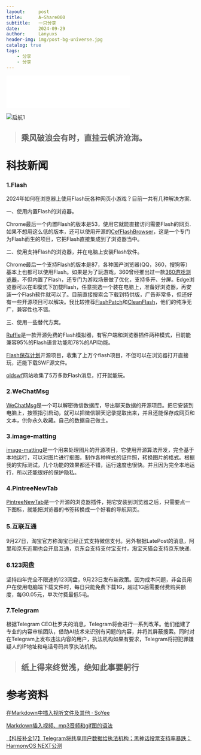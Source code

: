 ```yaml
---
layout:     post
title:      A~Share000
subtitle:   一只分享
date:       2024-09-29
author:     Lanyuxs
header-img: img/post-bg-universe.jpg
catalog: true
tags:
    - 分享
    - 分享
---
```



<iframe frameborder="no" border="0" marginwidth="0" marginheight="0" width=330 height=86 src="//music.163.com/outchain/player?type=2&id=1967431162&auto=0&height=66"></iframe>

![启航1](https://p.ipic.vip/4xlx7q.jpg)

> ## 乘风破浪会有时，直挂云帆济沧海。

# 科技新闻

### 1.Flash

2024年如何在浏览器上使用Flash玩各种网页小游戏？目前一共有几种解决方案.

一、使用内置Flash的浏览器。

Chrome最后一个内置Flash的版本是53，使用它就能直接访问需要Flash的网页.如果不想用这么低的版本，还可以使用开源的[CefFlashBrowser](https://github.com/Mzying2001/CefFlashBrowser)，这是一个专门为Flash而生的项目，它把Flash直接集成到了浏览器当中。

二、使用支持Flash的浏览器，并在电脑上安装Flash软件。

Chrome最后一个支持Flash的版本是87，各种国产浏览器(QQ，360，搜狗等）基本上也都可以使用Flash。如果是为了玩游戏，360曾经推出过一款[360游戏浏览器](https://browser.360.cn/gt/index.html)，不但内置了Flash，还专门为游戏场景做了优化，支持多开、分屏。Edge浏览器可以在IE模式下加载Flash，任意挑选一个装在电脑上，准备好浏览器，再安装一个Flash软件就可以了。目前直接搜索会下载到特供版，广告非常多，但还好有一些开源项目可以解决。我比较推荐[FlashPatch](https://github.com/darktohka/FlashPatch)和[CleanFlash](https://gitlab.com/cleanflash/installer)，他们的纯净无广，兼容性也不错。

三、使用一些替代方案。

[Ruffle](https://ruffle.rs/)是一款开源免费的Flash模拟器，有客户端和浏览器插件两种模式，目前能兼容95%的Flash语言功能和78%的API功能。

[Flash保存计划](https://flash.homes/)开源项目，收集了上万个flash项目，不但可以在浏览器打开直接玩，还能下载SWF源文件。

[oldswf](https://oldswf.com)网站收集了5万多款Flash消息，打开就能玩。

### 2.WeChatMsg

[WeChatMsg](https://github.com/LC044/WeChatMsg)是一个可以解密微信数据库，导出聊天数据的开源项目。把它安装到电脑上，按照指引启动，就可以把微信聊天记录提取出来，并且还能保存成网页和文本，供你永久收藏。自己的数据自己做主。

### 3.image-matting

[image-matting](https://github.com/pangxiaobin/image-matting)是一个用来处理图片的开源项目，它使用开源算法开发，完全基于本地运行，可以对图片进行抠图，制作各种样式的证件照，转换图片的格式。根据我的实际测试，几个功能的效果都还不错，运行速度也很快。并且因为完全本地运行，所以还能很好的保护隐私。

### 4.PintreeNewTab

[PintreeNewTab](https://github.com/tangxiaoqi-tangxiao/PintreeNewTab)是一个开源的浏览器插件，把它安装到浏览器之后，只需要点一下图标，就能把浏览器的书签转换成一个好看的导航网页。

### 5.互联互通

9月27日，淘宝官方称淘宝已经正式支持微信支付。另外根据LatePost的消息，阿里和京东近期也会开启互通，京东会支持支付宝支付，淘宝天猫会支持京东快递.

### 6.123网盘

坚持四年完全不限速的123网盘，9月23日发布新政策。因为成本问题，非会员用户在使用电脑端下载文件时，每日只能免费下载1G，超过1G后需要付费购买额度，每G0.05元，单次付费最低5毛。

### 7.Telegram

根据Telegram CEO杜罗夫的消息，Telegram将会进行一系列改革。他们组建了专业的内容审核团队，借助AI技术来识别有问题的内容，并将其屏蔽搜索。同时对在Telegram上发布违法内容的用户，执法机构如果有要求，Telegram将把犯罪嫌疑人的IP地址和电话号码共享执法机构。

> ## 纸上得来终觉浅，绝知此事要躬行

# 参考资料

[在Markdown中插入视听文件及其他 · SoYee](https://soyee.me/2018/03/23/markdown-audio-fole/#:~:text=)

[Markdown插入视频、mp3音频和gif图的语法](https://blog.csdn.net/muxuen/article/details/124534999)

[【科技补全17】Telegram将共享用户数据给执法机构；黑神话投票支持率暴跌；HarmonyOS NEXT公测]( https://www.bilibili.com/video/BV1s7xMe9ExX/?share_source=copy_web&vd_source=0af97e70419096252017c40ffd3eba82)